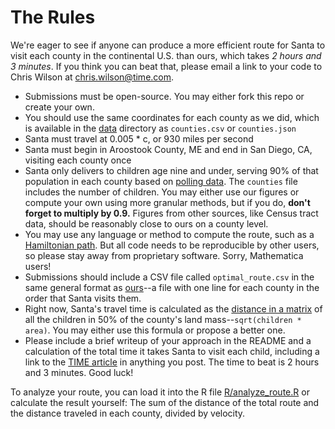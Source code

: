#  The Rules

We're eager to see if anyone can produce a more efficient route for Santa to visit each county in the continental U.S. than ours, which takes *2 hours and 3 minutes*. If you think you can beat that, please email a link to your code to Chris Wilson at [chris.wilson@time.com](mailto:chris.wilson@time.com).

+ Submissions must be open-source. You may either fork this repo or create your own.
+ You should use the same coordinates for each county as we did, which is available in the [data](../data) directory as `counties.csv` or `counties.json`
+ Santa must travel at 0.005 * c, or 930 miles per second
+ Santa must begin in Aroostook County, ME and end in San Diego, CA, visiting each county once
+ Santa only delivers to children age nine and under, serving 90% of that population in each county based on [polling data](http://www.pewresearch.org/fact-tank/2015/12/21/5-facts-about-christmas-in-america/). The `counties` file includes the number of children. You may either use our figures or compute your own using more granular methods, but if you do, **don't forget to multiply by 0.9.** Figures from other sources, like Census tract data, should be reasonably close to ours on a county level.
+ You may use any language or method to compute the route, such as a [Hamiltonian path](https://en.wikipedia.org/wiki/Hamiltonian_path). But all code needs to be reproducible by other users, so please stay away from proprietary software. Sorry, Mathematica users!
+ Submissions should include a CSV file called `optimal_route.csv` in the same general format as [ours](../data/optimal_route.csv)--a file with one line for each county in the order that Santa visits them.
+ Right now, Santa's travel time is calculated as the [distance in a matrix](https://math.stackexchange.com/questions/2573350/estimating-distance-to-travel-to-each-household-in-a-county) of all the children in 50% of the county's land mass--`sqrt(children * area)`. You may either use this formula or propose a better one.
+ Please include a brief writeup of your approach in the README and a calculation of the total time it takes Santa to visit each child, including a link to the [TIME article](http://time.com/5072619/santa-tracker-christmas-eve/) in anything you post. The time to beat is 2 hours and 3 minutes. Good luck!

To analyze your route, you can load it into the R file [R/analyze_route.R](../R/analyze_route.R) or calculate the result yourself: The sum of the distance of the total route and the distance traveled in each county, divided by velocity.
